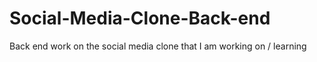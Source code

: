 # Social-Media-Clone-Back-end
Back end work on the social media clone that I am working on / learning
